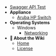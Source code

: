 <!-- - **📌 Getting Started**
  - [Setting up a server](/getting-started/setting-up-a-server.md)
  - [Connect with GIT](/getting-started/connect-with-git.md)
  - [How to change the version of your servers software.](/getting-started/how-to-change-the-version-of-your-servers-software..md)
  - [How to use SFTP](/getting-started/how-to-use-sftp.md)
  - [Install additional package modules](/getting-started/install-additional-packages-modules.md)
- **🛟 Troubleshooting**
  - [Server crashing entrypoint.sh](/troubleshooting/server-crashing-entrypoint.sh.md)
  - [The panel website loaded but is completly white](/troubleshooting/the-panel-website-loaded-but-is-completly-white.md)
  - [Wrong name for startup file](/troubleshooting/wrong-name-for-startup-file.md)
- **⌨️ Discord Bot guides**
  - [Java](/programm-your-bot/java.md)
  - [Node (JavaScript)](/programm-your-bot/node.md)
  - [Python](/programm-your-bot/python/README.md)
    - [Advanced](/programm-your-bot/python/advanced.md) -->
- [Swagger API Test](/test.md)
- **Appliance**
  - [Aruba HP Switch](/APPLIANCE/Aruba%20HP%20Switch.md)
- **Operating Systems**
  - Windows
    - [Networking](/OS/Windows/networking.md)
- **📝 About the Wiki**
  - [Home](/README.md)
  - [License](/LICENSE.md)
<!-- Currently no official links -->
<!-- - **🔗 Official Links** -->
  <!-- - FIXME: Logo doesn't load on sub pages -->
  <!-- - [![](../_media/website_logo.png ':size=19')Homepage](https://karlo-hosting.com/) -->
  <!-- - [🌐 Homepage](https://karlo-hosting.com/)
  - [![Logo](https://assets-global.website-files.com/6257adef93867e50d84d30e2/636e0a69f118df70ad7828d4_icon_clyde_blurple_RGB.svg ':size=17')Discord](https://discord.gg/HRZCYGSrta)
  - [📝 Contribute](https://github.com/FlippedCodes/Anything-Computer-Docs) -->
